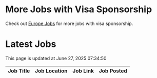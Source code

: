 # More Jobs with Visa Sponsorship

Check out [Europe Jobs](https://github.com/sureshparimi/europejobs#latest-jobs) for more jobs with visa sponsorship.

# Latest Jobs

This page is updated at June 27, 2025 07:34:50

| Job Title | Job Location | Job Link | Job Posted |
| --- | --- | --- | --- |
